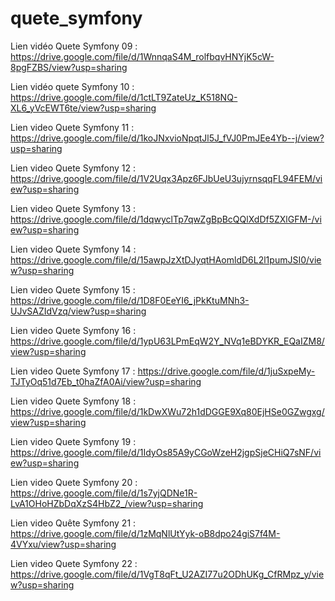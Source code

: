 # quete_symfony

Lien vidéo Quete Symfony 09 : https://drive.google.com/file/d/1WnnqaS4M_rolfbqvHNYjK5cW-8pgFZBS/view?usp=sharing

Lien vidéo quete Symfony 10 : https://drive.google.com/file/d/1ctLT9ZateUz_K518NQ-XL6_yVcEWT6te/view?usp=sharing

Lien video Quete Symfony 11 : https://drive.google.com/file/d/1koJNxvioNpqtJl5J_fVJ0PmJEe4Yb--j/view?usp=sharing

Lien video Quete Symfony 12 : https://drive.google.com/file/d/1V2Uqx3Apz6FJbUeU3ujyrnsqqFL94FEM/view?usp=sharing

Lien video Quete Symfony 13 : https://drive.google.com/file/d/1dqwyclTp7qwZgBpBcQQlXdDf5ZXlGFM-/view?usp=sharing

Lien video Quete Symfony 14 : https://drive.google.com/file/d/15awpJzXtDJyqtHAomldD6L2l1pumJSI0/view?usp=sharing

Lien video Quete Symfony 15 : https://drive.google.com/file/d/1D8F0EeYI6_jPkKtuMNh3-UJvSAZIdVzq/view?usp=sharing

Lien video Quete Symfony 16 : https://drive.google.com/file/d/1ypU63LPmEqW2Y_NVq1eBDYKR_EQaIZM8/view?usp=sharing

Lien video Quete Symfony 17 : https://drive.google.com/file/d/1juSxpeMy-TJTyOq51d7Eb_t0haZfA0Ai/view?usp=sharing

Lien video Quete Symfony 18 : https://drive.google.com/file/d/1kDwXWu72h1dDGGE9Xq80EjHSe0GZwgxg/view?usp=sharing

Lien video Quete Symfony 19 : https://drive.google.com/file/d/1IdyOs85A9yCGoWzeH2jgpSjeCHiQ7sNF/view?usp=sharing

Lien video Quete Symfony 20 : https://drive.google.com/file/d/1s7yjQDNe1R-LvA1OHoHZbDqXzS4HbZ2_/view?usp=sharing

Lien video Quête Symfony 21 : https://drive.google.com/file/d/1zMqNlUtYyk-oB8dpo24giS7f4M-4VYxu/view?usp=sharing

Lien video Quete Symfony 22 : https://drive.google.com/file/d/1VgT8qFt_U2AZI77u2ODhUKg_CfRMpz_y/view?usp=sharing
